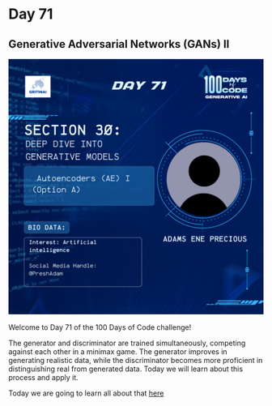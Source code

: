 # Day 71

## Generative Adversarial Networks (GANs) II

![100 days of code Day 71](../../Images/Day71.png)

Welcome to Day 71 of the 100 Days of Code challenge!


The generator and discriminator are trained simultaneously, competing against each other in a minimax game. The generator improves in generating realistic data, while the discriminator becomes more proficient in distinguishing real from generated data. Today we will learn about this process and apply it.

Today we are going to learn all about that [here](https://www.youtube.com/watch?v=xBX2VlDgd4I&list=PLZsOBAyNTZwboR4_xj-n3K6XBTweC4YVD)

